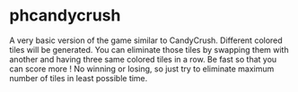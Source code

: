 phcandycrush
============

A very basic version of the game similar to CandyCrush. Different colored tiles will be generated. You can eliminate those tiles by swapping them with another and having three same colored tiles in a row. Be fast so that you can score more ! No winning or losing, so just try to eliminate maximum number of tiles in least possible time.
